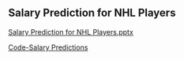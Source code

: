 ## Salary Prediction for NHL Players 

[Salary Prediction for NHL Players.pptx](https://github.com/shefers/shefers.github.io/files/6986762/Salary.Prediction.for.NHL.Players.pptx)

[Code-Salary Predictions](https://github.com/shefers/shefers.github.io/blob/master/Salary%20Prediction%20for%20NHL%20Players.ipynb)
